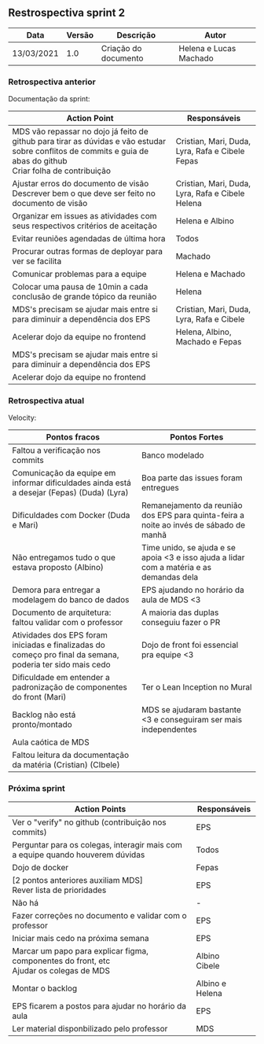 ## Restrospectiva sprint 2

| Data       | Versão | Descrição                                           | Autor              |
| ---------- | ------ | --------------------------------------------------- | ------------------ |
| 13/03/2021 | 1.0    | Criação do documento                                |    Helena e Lucas Machado   |

### Retrospectiva anterior

Documentação da sprint:

| **Action Point** | **Responsáveis** |
| ---------------- | ---------------- |
| MDS vão repassar no dojo já feito de github para tirar as dúvidas e vão estudar sobre conflitos de commits e guia de abas do github<br>Criar folha de contribuição | Cristian, Mari, Duda, Lyra, Rafa e Cibele<br>Fepas |
| Ajustar erros do documento de visão<br>Descrever bem o que deve ser feito no documento de visão                  | Cristian, Mari, Duda, Lyra, Rafa e Cibele<br>Helena |
| Organizar em issues as atividades com seus respectivos critérios de aceitação | Helena e Albino |
| Evitar reuniões agendadas de última hora | Todos |
| Procurar outras formas de deployar para ver se facilita | Machado |
| Comunicar problemas para a equipe | Helena e Machado |
| Colocar uma pausa de 10min a cada conclusão de grande tópico da reunião | Helena |
| MDS's precisam se ajudar mais entre si para diminuir a dependência dos EPS | Cristian, Mari, Duda, Lyra, Rafa e Cibele |
| Acelerar dojo da equipe no frontend | Helena, Albino, Machado e Fepas |
| MDS's precisam se ajudar mais entre si para diminuir a dependência dos EPS |  |
| Acelerar dojo da equipe no frontend |  |

### Retrospectiva atual

Velocity:

| **Pontos fracos** | **Pontos Fortes** |
| ----------------- | ----------------- |
| Faltou a verificação nos commits | Banco modelado |
| Comunicação da equipe em informar dificuldades ainda está a desejar (Fepas) (Duda) (Lyra) | Boa parte das issues foram entregues |
| Dificuldades com Docker (Duda e Mari) | Remanejamento da reunião dos EPS para quinta-feira a noite ao invés de sábado de manhã |
| Não entregamos tudo o que estava proposto (Albino) | Time unido, se ajuda e se apoia <3 e isso ajuda a lidar com a matéria e as demandas dela |
| Demora para entregar a modelagem do banco de dados | EPS ajudando no horário da aula de MDS <3  |
| Documento de arquitetura: faltou validar com o professor | A maioria das duplas conseguiu fazer o PR |
| Atividades dos EPS foram iniciadas e finalizadas do começo pro final da semana, poderia ter sido mais cedo  | Dojo de front foi essencial pra equipe <3  |
| Dificuldade em entender a padronização de componentes do front (Mari) | Ter o Lean Inception no Mural |
| Backlog não está pronto/montado | MDS se ajudaram bastante <3 e conseguiram ser mais independentes |
| Aula caótica de MDS  |  |
| Faltou leitura da documentação da matéria (Cristian) (CIbele) |  |

### Próxima sprint

| **Action Points** | **Responsáveis** |
| ----------------- | ---------------- |
| Ver o "verify" no github (contribuição nos commits) | EPS |
| Perguntar para os colegas, interagir mais com a equipe quando houverem dúvidas | Todos |
| Dojo de docker | Fepas |
| [2 pontos anteriores auxiliam MDS]<br>Rever lista de prioridades  | EPS |
| Não há | - |
| Fazer correções no documento e validar com o professor | EPS |
| Iniciar mais cedo na próxima semana | EPS |
| Marcar um papo para explicar figma, componentes do front, etc<br>Ajudar os colegas de MDS | Albino<br>Cibele |
| Montar o backlog | Albino e Helena |
| EPS ficarem a postos para ajudar no horário da aula | EPS |
| Ler material disponbilizado pelo professor | MDS |
